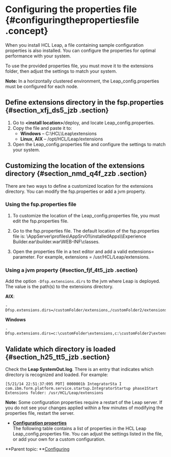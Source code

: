 # Configuring the properties file {#configuringthepropertiesfile .concept}

When you install HCL Leap, a file containing sample configuration properties is also installed. You can configure the properties for optimal performance with your system.

To use the provided properties file, you must move it to the extensions folder, then adjust the settings to match your system.

**Note:** In a horizontally clustered environment, the Leap\_config.properties must be configured for each node.

## Define extensions directory in the fsp.properties {#section_xfj_ds5_jzb .section}

1.  Go to **<install location\>**/deploy, and locate Leap\_config.properties.
2.  Copy the file and paste it to:
    -   **Windows** – C:\\HCL\\Leap\\extensions
    -   **Linux**, **AIX** – /opt/HCL/Leap/extensions
3.  Open the Leap\_config.properties file and configure the settings to match your system.

## Customizing the location of the extensions directory {#section_nmd_q4f_zzb .section}

There are two ways to define a customized location for the extensions directory. You can modify the fsp.properties or add a jvm property.

### Using the fsp.properties file

1.  To customize the location of the Leap\_config.properties file, you must edit the fsp.properties file.

2.  Go to the fsp.properties file. The default location of the fsp.properties file is: \\AppServer\\profiles\\AppSrv01\\installedApps\\\\Experience Builder.ear\\builder.war\\WEB-INF\\classes.
3.  Open the properties file in a text editor and add a valid extensions= parameter. For example, extensions = /usr/HCL/Leap/extensions.

### Using a jvm property {#section_fjf_4t5_jzb .section}

Add the option `-Dfsp.extensions.dirs` to the jvm where Leap is deployed. The value is the path\(s\) to the extensions directory.

**AIX**:

``` {#codeblock_vyz_qt5_jzb}
-Dfsp.extensions.dirs=/customFolder/extensions,/customFolder2/extensions
```

**Windows**

``` {#codeblock_ug5_st5_jzb}
-Dfsp.extensions.dirs=c:\customFolder\extensions,c:\customFolder2\extensions
```

## **Validate which directory is loaded** {#section_h25_tt5_jzb .section}

Check the **Leap SystemOut.log**. There is an entry that indicates which directory is recognized and loaded. For example:

``` {#codeblock_omz_wt5_jzb}
[5/21/14 22:51:37:095 PDT] 0000001b IntegratorSta I com.ibm.form.platform.service.startup.IntegratorStartup phase1Start Extensions folder: /usr/HCL/Leap/extensions
```

**Note:** Some configuration properties require a restart of the Leap server. If you do not see your changes applied within a few minutes of modifying the properties file, restart the server.

-   **[Configuration properties](co_configuration_properties.md)**  
The following table contains a list of properties in the HCL Leap Leap\_config.properties file. You can adjust the settings listed in the file, or add your own for a custom configuration.

**Parent topic: **[Configuring](co_config_toc.md)

